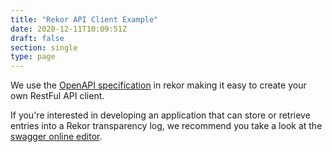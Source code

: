 ```yaml
---
title: "Rekor API Client Example"
date: 2020-12-11T10:09:51Z
draft: false
section: single
type: page
---
```


We use the [OpenAPI specification](https://swagger.io/docs/specification/about/) in rekor making it easy to create your own RestFul API client.

If you're interested in developing an application that can store or retrieve entries into a Rekor transparency log, we recommend you take a look at the [swagger online editor](https://sigstore.dev/swagger).
